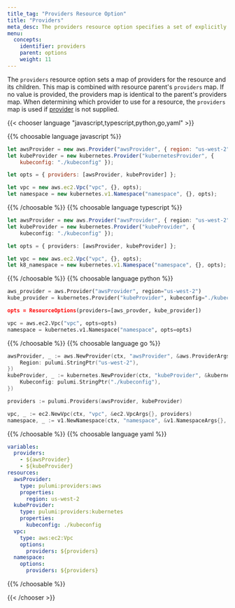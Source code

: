 ```yaml
---
title_tag: "Providers Resource Option"
title: "Providers"
meta_desc: The providers resource option specifies a set of explicitly configured providers to be used for a resource and all of its children.
menu:
  concepts:
    identifier: providers
    parent: options
    weight: 11
---
```


The `providers` resource option sets a map of providers for the resource and its children. This map is combined with resource parent's `providers` map. If no value is provided, the providers map is identical to the parent's providers map. When determining which provider to use for a resource, the `providers` map is used if [provider](/docs/intro/concepts/resources/options/provider/) is not supplied.

{{< chooser language "javascript,typescript,python,go,yaml" >}}

{{% choosable language javascript %}}

```javascript
let awsProvider = new aws.Provider("awsProvider", { region: "us-west-2" });
let kubeProvider = new kubernetes.Provider("kubernetesProvider", {
    kubeconfig: "./kubeconfig" });

let opts = { providers: [awsProvider, kubeProvider] };

let vpc = new aws.ec2.Vpc("vpc", {}, opts);
let namespace = new kubernetes.v1.Namespace("namespace", {}, opts);
```

{{% /choosable %}}
{{% choosable language typescript %}}

```typescript
let awsProvider = new aws.Provider("awsProvider", { region: "us-west-2" });
let kubeProvider = new kubernetes.Provider("kubeProvider", {
    kubeconfig: "./kubeconfig" });

let opts = { providers: [awsProvider, kubeProvider] };

let vpc = new aws.ec2.Vpc("vpc", {}, opts);
let k8_namespace = new kubernetes.v1.Namespace("namespace", {}, opts);
```

{{% /choosable %}}
{{% choosable language python %}}

```python
aws_provider = aws.Provider("awsProvider", region="us-west-2")
kube_provider = kubernetes.Provider("kubeProvider", kubeconfig="./kubeconfig)

opts = ResourceOptions(providers=[aws_provder, kube_provider])

vpc = aws.ec2.Vpc("vpc", opts=opts)
namespace = kubernetes.v1.Namespace("namespace", opts=opts)
```

{{% /choosable %}}
{{% choosable language go %}}

```go
awsProvider, _ := aws.NewProvider(ctx, "awsProvider", &aws.ProviderArgs{
	Region: pulumi.StringPtr("us-west-2"),
})
kubeProvider, _ := kubernetes.NewProvider(ctx, "kubeProvider", &kubernetes.ProviderArgs{
	Kubeconfig: pulumi.StringPtr("./kubeconfig"),
})

providers := pulumi.Providers(awsProvider, kubeProvider)

vpc, _ := ec2.NewVpc(ctx, "vpc", &ec2.VpcArgs{}, providers)
namespace, _ := v1.NewNamespace(ctx, "namespace", &v1.NamespaceArgs{}, providers)
```

{{% /choosable %}}
{{% choosable language yaml %}}

```yaml
variables:
  providers:
    - ${awsProvider}
    - ${kubeProvider}
resources:
  awsProvider:
    type: pulumi:providers:aws
    properties:
      region: us-west-2
  kubeProvider:
    type: pulumi:providers:kubernetes
    properties:
      kubeconfig: ./kubeconfig
  vpc:
    type: aws:ec2:Vpc
    options:
      providers: ${providers}
  namespace:
    options:
      providers: ${providers}
```

{{% /choosable %}}

{{< /chooser >}}
